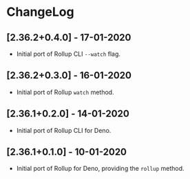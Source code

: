 # ChangeLog

## [2.36.2+0.4.0] - 17-01-2020

- Initial port of Rollup CLI `--watch` flag.

## [2.36.2+0.3.0] - 16-01-2020

- Initial port of Rollup `watch` method.

## [2.36.1+0.2.0] - 14-01-2020

- Initial port of Rollup CLI for Deno.

## [2.36.1+0.1.0] - 10-01-2020

- Initial port of Rollup for Deno, providing the `rollup` method.
